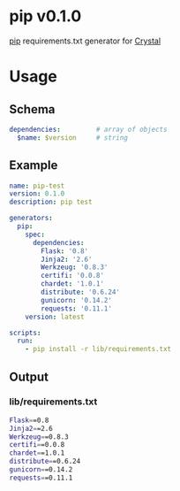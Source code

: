 # pip v0.1.0


[pip](http://pip.pypa.io) requirements.txt generator for [Crystal](http://crystal.sh)


# Usage

## Schema

```yaml
dependencies:         # array of objects
  $name: $version     # string
```


## Example

```yaml
name: pip-test
version: 0.1.0
description: pip test

generators:
  pip:
    spec:
      dependencies:
        Flask: '0.8'
        Jinja2: '2.6'
        Werkzeug: '0.8.3'
        certifi: '0.0.8'
        chardet: '1.0.1'
        distribute: '0.6.24'
        gunicorn: '0.14.2'
        requests: '0.11.1'
    version: latest

scripts:
  run:
    - pip install -r lib/requirements.txt
```


## Output

### lib/requirements.txt

```sh
Flask==0.8
Jinja2==2.6
Werkzeug==0.8.3
certifi==0.0.8
chardet==1.0.1
distribute==0.6.24
gunicorn==0.14.2
requests==0.11.1
```


